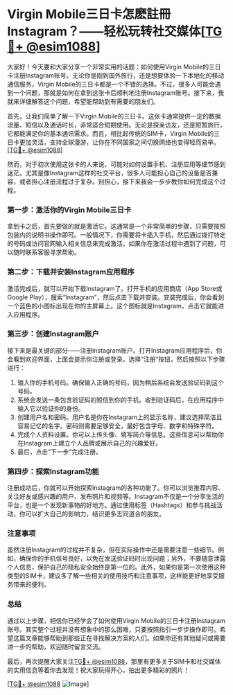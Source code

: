 # Virgin Mobile三日卡怎麽註冊Instagram？——轻松玩转社交媒体[[TG💪+ @esim1088](https://t.me/s/esim1088)]

大家好！今天要和大家分享一个非常实用的话题：如何使用Virgin Mobile的三日卡注册Instagram账号。无论你是刚到国外旅行，还是想要体验一下本地化的移动通信服务，Virgin Mobile的三日卡都是一个不错的选择。不过，很多人可能会遇到一个问题，那就是如何在拿到这张卡后顺利地注册Instagram账号。接下来，我就来详细解答这个问题，希望能帮助到有需要的朋友们。

首先，让我们简单了解一下Virgin Mobile的三日卡。这张卡通常提供一定的数据流量、短信以及通话时长，非常适合短期使用。无论是探亲访友，还是短暂旅行，它都能满足你的基本通讯需求。而且，相比起传统的SIM卡，Virgin Mobile的三日卡更加灵活，支持全球漫游，让你在不同国家之间切换网络也变得轻而易举。[[TG💪+ @esim1088](https://t.me/s/esim1088)]

然而，对于初次使用这张卡的人来说，可能对如何设置手机、注册应用等细节感到迷茫。尤其是像Instagram这样的社交平台，很多人可能担心自己的设备是否兼容，或者担心注册流程过于复杂。别担心，接下来我会一步步教你如何完成这个过程。

### 第一步：激活你的Virgin Mobile三日卡

拿到卡之后，首先要做的就是激活它。这通常是一个非常简单的步骤，只需要按照包装内的说明书操作即可。一般情况下，你需要将卡插入手机，然后通过拨打特定的号码或访问官网输入相关信息来完成激活。如果你在激活过程中遇到了问题，可以随时联系客服寻求帮助。

### 第二步：下载并安装Instagram应用程序

激活完成后，就可以开始下载Instagram了。打开手机的应用商店（App Store或Google Play），搜索“Instagram”，然后点击下载并安装。安装完成后，你会看到一个蓝色的小图标出现在你的主屏幕上。这个图标就是Instagram，点击它就能进入应用程序。

### 第三步：创建Instagram账户

接下来是最关键的部分——注册Instagram账户。打开Instagram应用程序后，你会看到欢迎界面，上面会提示你注册或登录。选择“注册”按钮，然后按照以下步骤进行：

1. 输入你的手机号码。确保输入正确的号码，因为稍后系统会发送验证码到这个号码。
2. 系统会发送一条包含验证码的短信到你的手机。收到验证码后，在应用程序中输入它以验证你的身份。
3. 创建用户名和密码。用户名是你在Instagram上的显示名称，建议选择简洁且容易记忆的名字。密码则需要足够安全，最好包含字母、数字和特殊字符。
4. 完成个人资料设置。你可以上传头像、填写简介等信息。这些信息可以帮助你在Instagram上建立个人品牌或展示自己的兴趣爱好。
5. 最后，点击“下一步”完成注册。

### 第四步：探索Instagram功能

注册成功后，你就可以开始探索Instagram的各种功能了。你可以浏览推荐内容、关注好友或感兴趣的用户、发布照片和视频等。Instagram不仅是一个分享生活的平台，也是一个发现新事物的好地方。通过使用标签（Hashtags）和参与挑战活动，你可以扩大自己的影响力，结识更多志同道合的朋友。

### 注意事项

虽然注册Instagram的过程并不复杂，但在实际操作中还是需要注意一些细节。例如，确保你的手机信号良好，以免在发送验证码时出现问题；另外，不要随意泄露个人信息，保护自己的隐私安全始终是第一位的。此外，如果你是第一次使用这种类型的SIM卡，建议多了解一些相关的使用技巧和注意事项，这样能更好地享受服务带来的便利。

### 总结

通过以上步骤，相信你已经学会了如何使用Virgin Mobile的三日卡注册Instagram账号。其实整个过程并没有想象中的那么困难，只要按照指引一步步操作即可。希望这篇文章能够帮助到那些正在寻找解决方案的人们。如果你还有其他疑问或需要进一步的帮助，欢迎随时留言交流。

最后，再次提醒大家关注[TG💪+ @esim1088](https://t.me/s/esim1088)，那里有更多关于SIM卡和社交媒体的实用信息等着你去发现！祝大家玩得开心，拍出更多精彩的照片！

[[TG💪+ @esim1088](https://t.me/s/esim1088) ![Image](https://i.postimg.cc/4NQfJmqS/Snipaste-2025-05-13-00-14-12.png)]